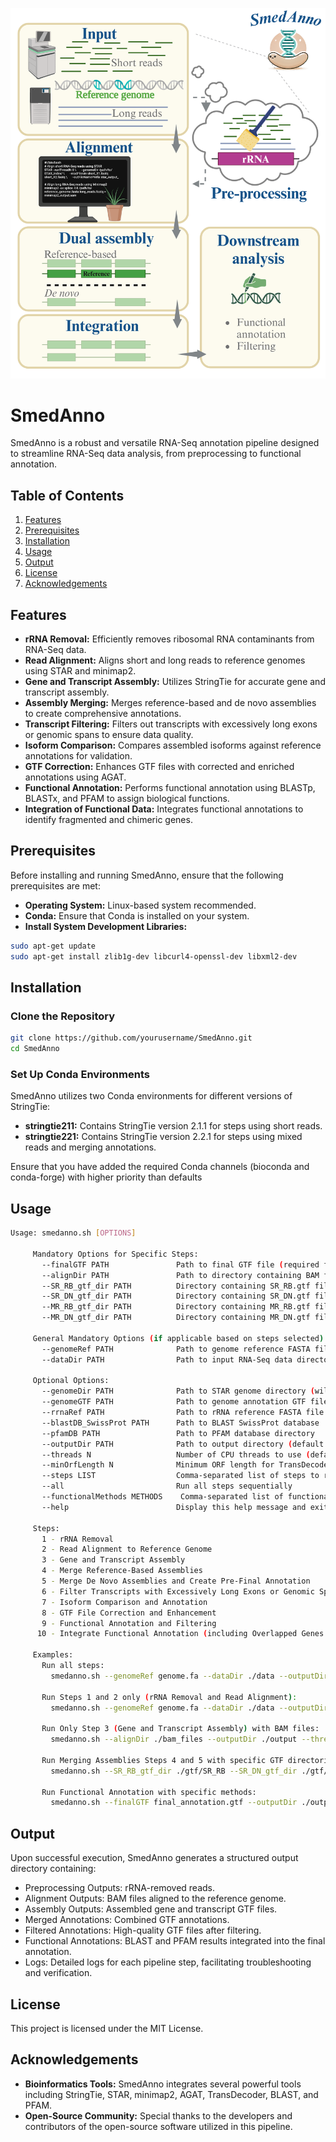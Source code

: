 
![SmedAnno Logo](https://github.com/Norreanea/SmedAnno/blob/main/SmedAnno_scheme.png)

# SmedAnno

SmedAnno is a robust and versatile RNA-Seq annotation pipeline designed to streamline RNA-Seq data analysis, from preprocessing to functional annotation.

## Table of Contents

1. [Features](#features)
2. [Prerequisites](#prerequisites)
3. [Installation](#installation)
4. [Usage](#usage)
5. [Output](#output)
6. [License](#license)
7. [Acknowledgements](#acknowledgements)

## Features

- **rRNA Removal:** Efficiently removes ribosomal RNA contaminants from RNA-Seq data.
- **Read Alignment:** Aligns short and long reads to reference genomes using STAR and minimap2.
- **Gene and Transcript Assembly:** Utilizes StringTie for accurate gene and transcript assembly.
- **Assembly Merging:** Merges reference-based and de novo assemblies to create comprehensive annotations.
- **Transcript Filtering:** Filters out transcripts with excessively long exons or genomic spans to ensure data quality.
- **Isoform Comparison:** Compares assembled isoforms against reference annotations for validation.
- **GTF Correction:** Enhances GTF files with corrected and enriched annotations using AGAT.
- **Functional Annotation:** Performs functional annotation using BLASTp, BLASTx, and PFAM to assign biological functions.
- **Integration of Functional Data:** Integrates functional annotations to identify fragmented and chimeric genes.

## Prerequisites

Before installing and running SmedAnno, ensure that the following prerequisites are met:

- **Operating System:** Linux-based system recommended.
- **Conda:** Ensure that Conda is installed on your system.
- **Install System Development Libraries:**
 ```bash
sudo apt-get update
sudo apt-get install zlib1g-dev libcurl4-openssl-dev libxml2-dev
```

## Installation

### Clone the Repository

```bash
git clone https://github.com/yourusername/SmedAnno.git
cd SmedAnno
```

### Set Up Conda Environments
SmedAnno utilizes two Conda environments for different versions of StringTie:

- **stringtie211:** Contains StringTie version 2.1.1 for steps using short reads.
- **stringtie221:** Contains StringTie version 2.2.1 for steps using mixed reads and merging annotations.

Ensure that you have added the required Conda channels (bioconda and conda-forge) with higher priority than defaults

## Usage

```bash
Usage: smedanno.sh [OPTIONS]
     
     Mandatory Options for Specific Steps:
       --finalGTF PATH               Path to final GTF file (required for Functional Annotation only)
       --alignDir PATH               Path to directory containing BAM files (required for Gene and Transcript Assembly only)
       --SR_RB_gtf_dir PATH          Directory containing SR_RB.gtf files (required for Merging Assemblies)
       --SR_DN_gtf_dir PATH          Directory containing SR_DN.gtf files (optional for Merging Assemblies)
       --MR_RB_gtf_dir PATH          Directory containing MR_RB.gtf files (optional for Merging Assemblies)
       --MR_DN_gtf_dir PATH          Directory containing MR_DN.gtf files (optional for Merging Assemblies)
     
     General Mandatory Options (if applicable based on steps selected):
       --genomeRef PATH              Path to genome reference FASTA file
       --dataDir PATH                Path to input RNA-Seq data directory (must contain short_reads and/or mix_reads folders)
     
     Optional Options:
       --genomeDir PATH              Path to STAR genome directory (will be created if not provided)
       --genomeGTF PATH              Path to genome annotation GTF file (optional, required for Reference-Based assembly)
       --rrnaRef PATH                Path to rRNA reference FASTA file
       --blastDB_SwissProt PATH      Path to BLAST SwissProt database
       --pfamDB PATH                 Path to PFAM database directory
       --outputDir PATH              Path to output directory (default: ./outputDir)
       --threads N                   Number of CPU threads to use (default: 8)
       --minOrfLength N              Minimum ORF length for TransDecoder (default: 100)
       --steps LIST                  Comma-separated list of steps to run (1-8, include 5.1)
       --all                         Run all steps sequentially
       --functionalMethods METHODS    Comma-separated list of functional annotation methods to apply (BLASTp,BLASTx,PFAM; default: all)
       --help                        Display this help message and exit
     
     Steps:
       1 - rRNA Removal
       2 - Read Alignment to Reference Genome
       3 - Gene and Transcript Assembly
       4 - Merge Reference-Based Assemblies
       5 - Merge De Novo Assemblies and Create Pre-Final Annotation
       6 - Filter Transcripts with Excessively Long Exons or Genomic Spans
       7 - Isoform Comparison and Annotation
       8 - GTF File Correction and Enhancement
       9 - Functional Annotation and Filtering
      10 - Integrate Functional Annotation (including Overlapped Genes and Transcripts, Reversed Duplicates, Fragmmented and Chimeric Genes Identification )
     
     Examples:
       Run all steps:
         smedanno.sh --genomeRef genome.fa --dataDir ./data --outputDir ./output --threads 4 --all
     
       Run Steps 1 and 2 only (rRNA Removal and Read Alignment):
         smedanno.sh --genomeRef genome.fa --dataDir ./data --outputDir ./output --threads 4 --steps 1,2
     
       Run Only Step 3 (Gene and Transcript Assembly) with BAM files:
         smedanno.sh --alignDir ./bam_files --outputDir ./output --threads 4 --steps 3
     
       Run Merging Assemblies Steps 4 and 5 with specific GTF directories:
         smedanno.sh --SR_RB_gtf_dir ./gtf/SR_RB --SR_DN_gtf_dir ./gtf/SR_DN --outputDir ./output --threads 4 --steps 4,5
     
       Run Functional Annotation with specific methods:
         smedanno.sh --finalGTF final_annotation.gtf --outputDir ./output --threads 4 --steps 8 --functionalMethods BLASTp,PFAM --genomeRef genome.fa
```

## Output
Upon successful execution, SmedAnno generates a structured output directory containing:

- Preprocessing Outputs: rRNA-removed reads.
- Alignment Outputs: BAM files aligned to the reference genome.
- Assembly Outputs: Assembled gene and transcript GTF files.
- Merged Annotations: Combined GTF annotations.
- Filtered Annotations: High-quality GTF files after filtering.
- Functional Annotations: BLAST and PFAM results integrated into the final annotation.
- Logs: Detailed logs for each pipeline step, facilitating troubleshooting and verification.

## License
This project is licensed under the MIT License.

## Acknowledgements
- **Bioinformatics Tools:** SmedAnno integrates several powerful tools including StringTie, STAR, minimap2, AGAT, TransDecoder, BLAST, and PFAM.
- **Open-Source Community:** Special thanks to the developers and contributors of the open-source software utilized in this pipeline.
